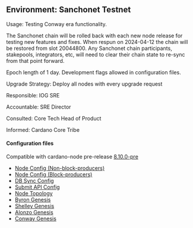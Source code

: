 ## Environment: Sanchonet Testnet

Usage: Testing Conway era functionality.

The Sanchonet chain will be rolled back with each new node release for testing
new features and fixes. When respun on 2024-04-12 the chain will be restored
from slot 20044800.  Any Sanchonet chain participants, stakepools, integrators,
etc, will need to clear their chain state to re-sync from that point forward.

Epoch length of 1 day. Development flags allowed in configuration files.

Upgrade Strategy: Deploy all nodes with every upgrade request

Responsible: IOG SRE

Accountable: SRE Director

Consulted: Core Tech Head of Product

Informed: Cardano Core Tribe

#### Configuration files

Compatible with cardano-node pre-release [8.10.0-pre](https://github.com/IntersectMBO/cardano-node/releases/tag/8.10.0-pre)

- [Node Config (Non-block-producers)](environments/sanchonet/config.json)
- [Node Config (Block-producers)](environments/sanchonet/config-bp.json)
- [DB Sync Config](environments/sanchonet/db-sync-config.json)
- [Submit API Config](environments/sanchonet/submit-api-config.json)
- [Node Topology](environments/sanchonet/topology.json)
- [Byron Genesis](environments/sanchonet/byron-genesis.json)
- [Shelley Genesis](environments/sanchonet/shelley-genesis.json)
- [Alonzo Genesis](environments/sanchonet/alonzo-genesis.json)
- [Conway Genesis](environments/sanchonet/conway-genesis.json)
